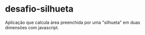 # desafio-silhueta
Aplicação que calcula área preenchida por uma "silhueta" em duas dimensões com javascript.
